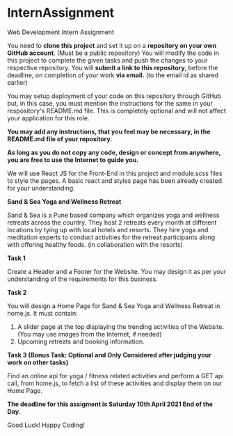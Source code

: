 # InternAssignment
Web Development Intern Assignment


You need to **clone this project** and set it up on a **repository on your own GitHub account**. (Must be a public repository)
You will modify the code in this project to complete the given tasks and push the changes to your respective repository.
You will **submit a link to this repository**, before the deadline, on completion of your work **via email.** (to the email id as shared earlier)

You may setup deployment of your code on this repository through GitHub but, in this case, you must mention the instructions for the same in your respository's README.md file. This is completely optional and will not affect your application for this role.

**You may add any instructions, that you feel may be necessary, in the README.md file of your repository.**

**As long as you do not copy any code, design or concept from anywhere, you are free to use the Internet to guide you.**

We will use React JS for the Front-End in this project and module.scss files to style the pages.
A basic react and styles page has been already created for your understanding.

**Sand & Sea Yoga and Wellness Retreat**

Sand & Sea is a Pune based company which organizes yoga and wellness retreats across the country.
They host 2 retreats every month at different locations by tying up with local hotels and resorts.
They hire yoga and meditation experts to conduct activities for the retreat participants along with offering healthy foods. (in collaboration with the resorts)

**Task 1**

Create a Header and a Footer for the Website.
You may design it as per your understanding of the requirements for this business.

**Task 2**

You will design a Home Page for Sand & Sea Yoga and Wellness Retreat in home.js.
It must contain:
  1. A slider page at the top displaying the trending activities of the Website. (You may use images from the Internet, if needed)
  2. Upcoming retreats and booking information.

**Task 3 (Bonus Task: Optional and Only Considered after judging your work on other tasks)**

Find an online api for yoga / fitness related activities and perform a GET api call, from home.js, to fetch a list of these activities and display them on our Home Page.


**The deadline for this assigment is Saturday 10th April 2021 End of the Day.**

Good Luck! Happy Coding!

